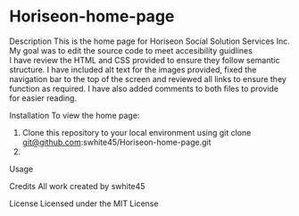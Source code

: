 # Horiseon-home-page
Description 
This is the home page for Horiseon Social Solution Services Inc. My goal was to edit the source code to meet accesibility guidlines  
I have review the HTML and CSS provided to ensure they follow semantic structure. I have included alt text for the images provided, fixed the navigation bar to the top of the screen and reviewed all links to ensure they function as required. I have also added comments to both files to provide for easier reading. 

Installation
To view the home page:
1) Clone this repository to your local environment using
   git clone git@github.com:swhite45/Horiseon-home-page.git
2) 

Usage


Credits 
All work created by swhite45

License
Licensed under the MIT License
